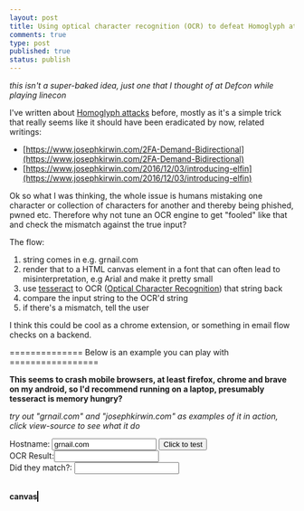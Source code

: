 ```yaml
---
layout: post
title: Using optical character recognition (OCR) to defeat Homoglyph attacks 
comments: true
type: post
published: true
status: publish
---
```


_this isn't a super-baked idea, just one that I thought of at Defcon while playing linecon_

I've written about [Homoglyph attacks](https://en.wikipedia.org/wiki/Homoglyph) before, mostly as it's a simple trick that really seems like it should have been eradicated by now, related writings:
- [https://www.josephkirwin.com/2FA-Demand-Bidirectional](https://www.josephkirwin.com/2FA-Demand-Bidirectional)
- [https://www.josephkirwin.com/2016/12/03/introducing-elfin](https://www.josephkirwin.com/2016/12/03/introducing-elfin)

Ok so what I was thinking, the whole issue is humans mistaking one character or collection of characters for another and thereby being phished, pwned etc. Therefore why not tune an OCR engine to get "fooled" like that and check the mismatch against the true input?

The flow:
1. string comes in e.g. grnail.com
2. render that to a HTML canvas element in a font that can often lead to misinterpretation, e.g Arial and make it pretty small
3. use [tesseract](https://opensource.google.com/projects/tesseract) to OCR ([Optical Character Recognition](https://en.wikipedia.org/wiki/Optical_character_recognition)) that string back 
4. compare the input string to the OCR'd string
5. if there's a mismatch, tell the user

I think this could be cool as a chrome extension, or something in email flow checks on a backend.
 
============== Below is an example you can play with =================

**This seems to crash mobile browsers, at least firefox, chrome and brave on my android, so I'd recommend running on a laptop, presumably tesseract is memory hungry?**

_try out "grnail.com" and "josephkirwin.com" as examples of it in action, click view-source to see what it do_

<script src="https://cdnjs.cloudflare.com/ajax/libs/tesseract.js/1.0.10/tesseract.min.js" integrity="sha256-Yg4eYEUSthKzFM/fE68KncKWRSzIRHjTYxGIYdbW90s=" crossorigin="anonymous"></script>

Hostname: <input value="grnail.com" id="hostname" type="text" name="hostname"/>
<button onclick="checkDomain()">Click to test</button><br/>
OCR Result:<input readonly id="ocrResult"/><br/>
Did they match?: <input readonly id="isMatch"/><br/><br/>
<p id="working" style="display:none;">Processing...</p>
<b>canvas</b>
<canvas id="myCanvas" style="border:1px solid #000000;"></canvas>
<script type="text/javascript">
    function checkDomain(){
        var name = document.getElementById("hostname").value;
        var canvas = document.getElementById("myCanvas");
        var ctx = canvas.getContext("2d");
        ctx.clearRect(0, 0, canvas.width, canvas.height);

        document.getElementById("ocrResult").value = "";
        var isMatch = document.getElementById("isMatch");
        isMatch.value = "";
        
        ctx.font = "18px Arial";
        ctx.letterSpacing = "-1px";
        ctx.fillText(name,50,50);

        var working = document.getElementById('working');
        working.style.display="block";

        Tesseract.recognize(canvas,{
            lang: 'eng'
        }).then(function(result){
            working.style.display="none";
            var parsed = result.text.replace(/[\r\n]/g, '').replace(/[\s]/g,'.');
            document.getElementById("ocrResult").value = parsed;

            if (parsed === name){
                isMatch.value = "✅";
            } else {
                isMatch.value = "❌";
            }
        }); 
    };
</script>
